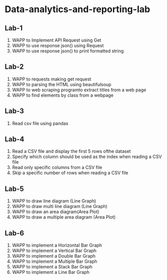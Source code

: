 # Data-analytics-and-reporting-lab

## Lab-1
1. WAPP to Implement API Request using Get
2. WAPP to use response json() using Request
3. WAPP to use response json() to print formatted string

## Lab-2
1. WAPP to requests making get request
2. WAPP to parsing the HTML using beautifulsoup
3. WAPP to web scraping programto extract titles from a web page
4. WAPP to find elements by class from a webpage

## Lab-3
1. Read csv file using pandas

## Lab-4
1. Read a CSV file and display the first 5 rows ofthe dataset
2. Specify which column should be used as the index when reading a CSV file
3. Read only specific columns from a CSV file
4. Skip a specific number of rows when reading a CSV file

## Lab-5
1. WAPP to draw line diagram (Line Graph)
2. WAPP to draw multi line diagram (Line Graph)
3. WAPP to draw an area diagram(Area Plot)
4. WAPP to draw a multiple area diagram (Area Plot)

## Lab-6
1. WAPP to implement a Horizontal Bar Graph
2. WAPP to implement a Vertical Bar Graph
3. WAPP to implement a Double Bar Graph
4. WAPP to implement a Multiple Bar Graph
5. WAPP to implement a Stack Bar Graph
6. WAPP to implement a Line Bar Graph 